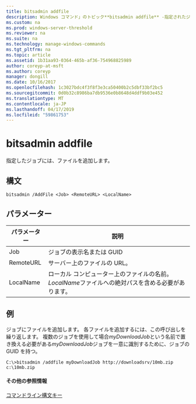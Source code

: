 ```yaml
---
title: bitsadmin addfile
description: Windows コマンド」のトピック**bitsadmin addfile** -指定されたジョブにファイルを追加します。
ms.custom: na
ms.prod: windows-server-threshold
ms.reviewer: na
ms.suite: na
ms.technology: manage-windows-commands
ms.tgt_pltfrm: na
ms.topic: article
ms.assetid: 1b31aa93-0364-465b-af36-754968825989
author: coreyp-at-msft
ms.author: coreyp
manager: dongill
ms.date: 10/16/2017
ms.openlocfilehash: 1c3027bdc4f3f8f3e3ca50400b2c5dbf33bf2bc5
ms.sourcegitcommit: 0d0b32c8986ba7db9536e0b8648d4ddf9b03e452
ms.translationtype: MT
ms.contentlocale: ja-JP
ms.lasthandoff: 04/17/2019
ms.locfileid: "59861753"
---
```

# <a name="bitsadmin-addfile"></a>bitsadmin addfile

指定したジョブには、ファイルを追加します。

## <a name="syntax"></a>構文

```
bitsadmin /AddFile <Job> <RemoteURL> <LocalName>
```

## <a name="parameters"></a>パラメーター

|パラメーター|説明|
|---------|-----------|
|Job|ジョブの表示名または GUID|
|RemoteURL|サーバー上のファイルの URL。|
|LocalName|ローカル コンピューター上のファイルの名前。 *LocalName*ファイルへの絶対パスを含める必要があります。|

## <a name="BKMK_examples"></a>例

ジョブにファイルを追加します。 各ファイルを追加するには、この呼び出しを繰り返します。 複数のジョブを使用して場合*myDownloadJob*という名前で置き換える必要がある*myDownloadJob*ジョブを一意に識別するために、ジョブの GUID を持つ。
```
C:\>bitsadmin /addfile myDownloadJob http://downloadsrv/10mb.zip c:\10mb.zip
```

#### <a name="additional-references"></a>その他の参照情報

[コマンドライン構文キー](command-line-syntax-key.md)